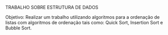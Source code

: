 TRABALHO SOBRE ESTRUTURA DE DADOS

Objetivo: Realizar um trabalho utilizando algoritmos 
para a ordenação de listas com algoritmos de ordenação
tais como: Quick Sort, Insertion Sort e Bubble Sort.
